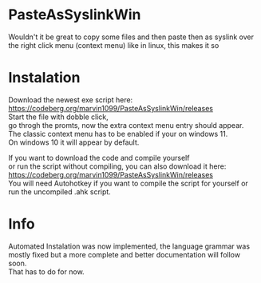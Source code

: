 # PasteAsSyslinkWin
Wouldn't it be great to copy some files and then paste then as syslink over the right click menu (context menu) like in linux, this makes it so

# Instalation
Download the newest exe script here:  
https://codeberg.org/marvin1099/PasteAsSyslinkWin/releases  
Start the file with dobble click,  
go throgh the promts,
now the extra context menu entry should appear.  
The classic context menu has to be enabled if your on windows 11.  
On windows 10 it will appear by default. 

If you want to download the code and compile yourself  
or run the script without compiling, you can also download it here:  
https://codeberg.org/marvin1099/PasteAsSyslinkWin/releases  
You will need Autohotkey if you want to compile the script for yourself or run the uncompiled .ahk script. 

# Info
Automated Instalation was now implemented, the language grammar was mostly fixed but a more complete and better documentation will follow soon.         
That has to do for now.       
